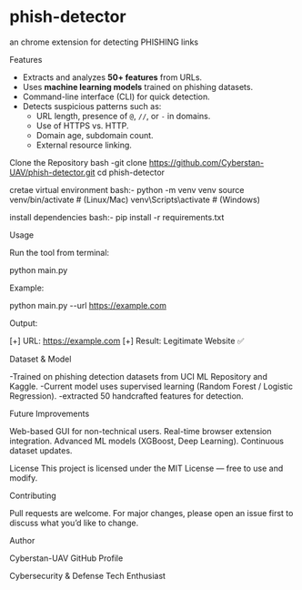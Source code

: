 # phish-detector
an chrome extension for detecting PHISHING links 


Features
- Extracts and analyzes **50+ features** from URLs.  
- Uses **machine learning models** trained on phishing datasets.  
- Command-line interface (CLI) for quick detection.  
- Detects suspicious patterns such as:
  - URL length, presence of `@`, `//`, or `-` in domains.  
  - Use of HTTPS vs. HTTP.  
  - Domain age, subdomain count.  
  - External resource linking.
 
Clone the Repository
bash
-git clone https://github.com/Cyberstan-UAV/phish-detector.git cd phish-detector


cretae virtual environment 
bash:-
python -m venv venv
source venv/bin/activate   # (Linux/Mac)
venv\Scripts\activate      # (Windows)


install dependencies 
bash:-
pip install -r requirements.txt




Usage

Run the tool from terminal:

python main.py


Example:

python main.py --url https://example.com


Output:

[+] URL: https://example.com
[+] Result: Legitimate Website ✅

Dataset & Model

-Trained on phishing detection datasets from UCI ML Repository and Kaggle.
-Current model uses supervised learning (Random Forest / Logistic Regression).
-extracted 50 handcrafted features for detection.

Future Improvements

Web-based GUI for non-technical users.
Real-time browser extension integration.
Advanced ML models (XGBoost, Deep Learning).
Continuous dataset updates.

License
This project is licensed under the MIT License — free to use and modify.

 Contributing

Pull requests are welcome. For major changes, please open an issue first to discuss what you’d like to change.

 Author

Cyberstan-UAV
GitHub Profile

 Cybersecurity & Defense Tech Enthusiast
